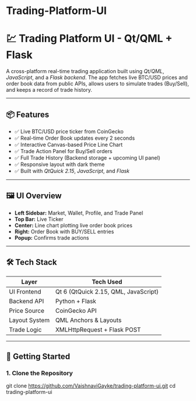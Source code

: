 # Trading-Platform-UI

# 💹 Trading Platform UI - Qt/QML + Flask

A cross-platform real-time trading application built using *Qt/QML*, *JavaScript*, and a *Flask backend*. The app fetches live BTC/USD prices and order book data from public APIs, allows users to simulate trades (Buy/Sell), and keeps a record of trade history.

---

## 📦 Features

- ✅ Live BTC/USD price ticker from CoinGecko
- ✅ Real-time Order Book updates every 2 seconds
- ✅ Interactive Canvas-based Price Line Chart
- ✅ Trade Action Panel for Buy/Sell orders
- ✅ Full Trade History (Backend storage + upcoming UI panel)
- ✅ Responsive layout with dark theme
- ✅ Built with *QtQuick 2.15*, *JavaScript*, and *Flask*

---

## 🖼️ UI Overview

- **Left Sidebar:** Market, Wallet, Profile, and Trade Panel
- **Top Bar:** Live Ticker
- **Center:** Line chart plotting live order book prices
- **Right:** Order Book with BUY/SELL entries
- **Popup:** Confirms trade actions

---

## 🛠️ Tech Stack

| Layer | Tech Used |
|-------|-----------|
| UI Frontend | Qt 6 (QtQuick 2.15, QML, JavaScript) |
| Backend API | Python + Flask |
| Price Source | CoinGecko API |
| Layout System | QML Anchors & Layouts |
| Trade Logic | XMLHttpRequest + Flask POST |

---

## 🚀 Getting Started

### 1. Clone the Repository
git clone https://github.com/VaishnaviGayke/trading-platform-ui.git
cd trading-platform-ui
